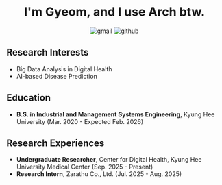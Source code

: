 <div align="center">

# I'm Gyeom, and I use Arch btw.

![gmail](https://img.shields.io/badge/hbgyeom-EA4335?logo=gmail&logoColor=white)
![github](https://img.shields.io/badge/hbgyeom1-181717?logo=github&logoColor=white)

</div>

## Research Interests
- Big Data Analysis in Digital Health
- AI-based Disease Prediction

## Education
- **B.S. in Industrial and Management Systems Engineering**, Kyung Hee University (Mar. 2020 - Expected Feb. 2026)

## Research Experiences
- **Undergraduate Researcher**, Center for Digital Health, Kyung Hee University Medical Center (Sep. 2025 - Present)
- **Research Intern**, Zarathu Co., Ltd. (Jul. 2025 - Aug. 2025)


